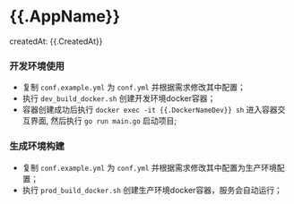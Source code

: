 # {{.AppName}}

createdAt: {{.CreatedAt}}

### 开发环境使用
- 复制 `conf.example.yml` 为 `conf.yml` 并根据需求修改其中配置；
- 执行 `dev_build_docker.sh` 创建开发环境docker容器；
- 容器创建成功后执行 `docker exec -it {{.DockerNameDev}} sh` 进入容器交互界面, 然后执行 `go run main.go` 启动项目;

### 生成环境构建
- 复制 `conf.example.yml` 为 `conf.yml` 并根据需求修改其中配置为生产环境配置；
- 执行 `prod_build_docker.sh` 创建生产环境docker容器，服务会自动运行；
